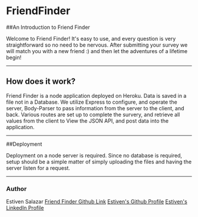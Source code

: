 # FriendFinder


##An Introduction to Friend Finder

Welcome to Friend Finder! It's easy to use, and every question is very straightforward so no need to be nervous. After submitting your survey we will match you with a new friend :) and then let the adventures of a lifetime begin!
________________________________________________________________________________________________________

## How does it work?

Friend Finder is a node application deployed on Heroku. Data is saved in a file not in a Database. We utilize Express to configure, and operate the server, Body-Parser to pass information from the server to the client, and back. Various routes are set up to complete the survery, and retrieve all values from the client to View the JSON API, and post data into the application.
________________________________________________________________________________________________________

##Deployment

Deployment on a node server is required. Since no database is required, setup should be a simple matter of simply uploading the files and having the server listen for a request.  
________________________________________________________________________________________________________

### Author
Estiven Salazar 
[Friend Finder Github Link](https://github.com/estivensal7/FriendFinder)
[Estiven's Github Profile](https://github.com/estivensal7)
[Estiven's LinkedIn Profile](https://www.linkedin.com/in/estiven-salazar-39a099118/)
